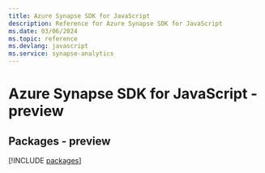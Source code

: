 ```yaml
---
title: Azure Synapse SDK for JavaScript
description: Reference for Azure Synapse SDK for JavaScript
ms.date: 03/06/2024
ms.topic: reference
ms.devlang: javascript
ms.service: synapse-analytics
---
```

# Azure Synapse SDK for JavaScript - preview
## Packages - preview
[!INCLUDE [packages](synapse-index.md)]